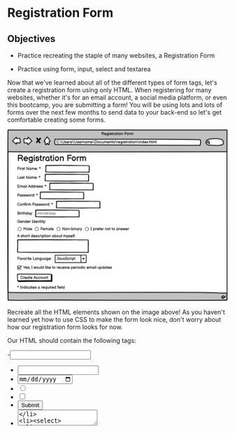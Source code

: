 # Registration Form
## Objectives
- Practice recreating the staple of many websites, a Registration Form

- Practice using form, input, select and textarea

Now that we've learned about all of the different types of form tags, let's create a registration form using only HTML. When registering for many websites, whether it's for an email account, a social media platform, or even this bootcamp, you are submitting a form! You will be using lots and lots of forms over the next few months to send data to your back-end so let's get comfortable creating some forms.

![Registration Form](image.png)

Recreate all the HTML elements shown on the image above! As you haven't learned yet how to use CSS to make the form look nice, don't worry about how our registration form looks for now.

Our HTML should contain the following tags:

-<input type="text">
- <input type="password">
- <input type="date">
- <input type="radio">
- <input type="checkbox">
- <input type="submit">
- <textarea>
- <select>
We'll get to use forms in one way or another in many later assignments during the bootcamp so don't feel the need to memorize all of the different form tags and attributes today. We can always come back to this chapter for reference!

<Important:> don't worry too much about making the form look identical to the image. We will be learning about how exactly to do that tomorrow. For today, it's good enough that the form has all the inputs it needs.
